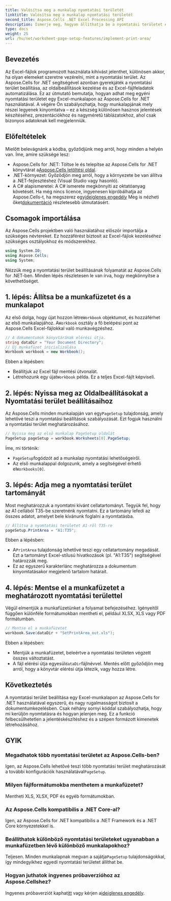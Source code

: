 ```yaml
---
title: Valósítsa meg a munkalap nyomtatási területét
linktitle: Valósítsa meg a munkalap nyomtatási területét
second_title: Aspose.Cells .NET Excel Processing API
description: Ismerje meg, hogyan állíthatja be a nyomtatási területet egy Excel-munkalapon az Aspose.Cells for .NET használatával. Útmutató lépésről lépésre a munkafüzet nyomtatott szakaszainak vezérléséhez.
type: docs
weight: 25
url: /hu/net/worksheet-page-setup-features/implement-print-area/
---
```

## Bevezetés
Az Excel-fájlok programozott használata kihívást jelenthet, különösen akkor, ha olyan elemeket szeretne vezérelni, mint a nyomtatási terület. Az Aspose.Cells for .NET segítségével azonban gyerekjáték a nyomtatási terület beállítása, az oldalbeállítások kezelése és az Excel-fájlfeladatok automatizálása. Ez az útmutató bemutatja, hogyan adhat meg egyéni nyomtatási területet egy Excel-munkalapon az Aspose.Cells for .NET használatával. A végére Ön szabályozhatja, hogy munkalapjának mely részei legyenek kinyomtatva – ez a készség különösen hasznos jelentések készítéséhez, prezentációkhoz és nagyméretű táblázatokhoz, ahol csak bizonyos adatoknak kell megjelenniük.
## Előfeltételek
Mielőtt belevágnánk a kódba, győződjünk meg arról, hogy minden a helyén van. Íme, amire szüksége lesz:
- Aspose.Cells for .NET: Töltse le és telepítse az Aspose.Cells for .NET könyvtárat a[Aspose.Cells letöltési oldal](https://releases.aspose.com/cells/net/).
- .NET-környezet: Győződjön meg arról, hogy a környezete be van állítva a .NET-fejlesztéshez (Visual Studio vagy hasonló).
- A C# alapismeretei: A C# ismerete megkönnyíti az oktatóanyag követését.
 Ha még nincs licence, ingyenesen kipróbálhatja az Aspose.Cells-t, ha megszerez egy[ideiglenes engedély](https://purchase.aspose.com/temporary-license/) Meg is nézheti őket[dokumentáció](https://reference.aspose.com/cells/net/) részletesebb útmutatásért.
## Csomagok importálása
Az Aspose.Cells projektben való használatához először importálja a szükséges névtereket. Ez hozzáférést biztosít az Excel-fájlok kezeléséhez szükséges osztályokhoz és módszerekhez.
```csharp
using System.IO;
using Aspose.Cells;
using System;
```
Nézzük meg a nyomtatási terület beállításának folyamatát az Aspose.Cells for .NET-ben. Minden lépés részletesen le van írva, hogy megkönnyítse a követhetőséget.
## 1. lépés: Állítsa be a munkafüzetet és a munkalapot
 Az első dolga, hogy újat hozzon létre`Workbook` objektumot, és hozzáférhet az első munkalapjához. A`Workbook` osztály a fő belépési pont az Aspose.Cells Excel-fájlokkal való munkavégzéshez.
```csharp
// A dokumentumok könyvtárának elérési útja.
string dataDir = "Your Document Directory";
// Új munkafüzet inicializálása
Workbook workbook = new Workbook();
```
Ebben a lépésben:
- Beállítjuk az Excel fájl mentési útvonalát.
-  Létrehozunk egy újat`Workbook` példa. Ez a teljes Excel-fájlt képviseli.
## 2. lépés: Nyissa meg az Oldalbeállításokat a Nyomtatási terület beállításaihoz
 Az Aspose.Cells minden munkalapján van egy`PageSetup` tulajdonság, amely lehetővé teszi a nyomtatási beállítások szabályozását. Ezt fogjuk használni a nyomtatási terület meghatározásához.
```csharp
// Nyissa meg az első munkalap PageSetup oldalát
PageSetup pageSetup = workbook.Worksheets[0].PageSetup;
```
Íme, mi történik:
- `PageSetup`fogódzót ad a munkalap nyomtatási lehetőségeiről.
-  Az első munkalappal dolgozunk, amely a segítségével érhető el`Workbooks[0]`.
## 3. lépés: Adja meg a nyomtatási terület tartományát
Most meghatározzuk a nyomtatni kívánt cellatartományt. Tegyük fel, hogy az A1 cellából T35-be szeretnénk nyomtatni. Ez a tartomány lefedi az összes adatot, amelyet bele kívánunk foglalni a nyomtatásba.
```csharp
// Állítsa a nyomtatási területet A1-ről T35-re
pageSetup.PrintArea = "A1:T35";
```
Ebben a lépésben:
-  A`PrintArea` tulajdonság lehetővé teszi egy cellatartomány megadását. Ezt a tartományt Excel-stílusú hivatkozások (pl. "A1:T35") segítségével határozzák meg.
- Ez az egyszerű karakterlánc meghatározza a dokumentum kinyomtatásakor megjelenő tartalom határait.
## 4. lépés: Mentse el a munkafüzetet a meghatározott nyomtatási területtel
Végül elmentjük a munkafüzetünket a folyamat befejezéséhez. Igényeitől függően különféle formátumokban mentheti el, például XLSX, XLS vagy PDF formátumban.
```csharp
// Mentse el a munkafüzetet
workbook.Save(dataDir + "SetPrintArea_out.xls");
```
Ebben a lépésben:
- Mentjük a munkafüzetet, beleértve a nyomtatási területen végzett összes változtatást.
-  A fájl elérési útja egyesül`dataDir`fájlnévvel. Mentés előtt győződjön meg arról, hogy a könyvtár elérési útja létezik, vagy hozza létre.
## Következtetés
A nyomtatási terület beállítása egy Excel-munkalapon az Aspose.Cells for .NET használatával egyszerű, és nagy rugalmasságot biztosít a dokumentumkezelésben. Csak néhány sornyi kóddal szabályozhatja, hogy mi kerüljön nyomtatásra és hogyan jelenjen meg. Ez a funkció felbecsülhetetlen a jelentéskészítéshez és a szépen formázott kimenetek létrehozásához.
## GYIK
### Megadhatok több nyomtatási területet az Aspose.Cells-ben?  
 Igen, az Aspose.Cells lehetővé teszi több nyomtatási terület meghatározását a további konfigurációk használatával`PageSetup`.
### Milyen fájlformátumokba menthetem a munkafüzetet?  
Mentheti XLS, XLSX, PDF és egyéb formátumokban.
### Az Aspose.Cells kompatibilis a .NET Core-al?  
Igen, az Aspose.Cells for .NET kompatibilis a .NET Framework és a .NET Core környezetekkel is.
### Beállíthatok különböző nyomtatási területeket ugyanabban a munkafüzetben lévő különböző munkalapokhoz?  
 Teljesen. Minden munkalapnak megvan a sajátja`PageSetup` tulajdonságokkal, így mindegyikhez egyedi nyomtatási területet állíthat be.
### Hogyan juthatok ingyenes próbaverzióhoz az Aspose.Cellshez?  
Ingyenes próbaverziót kaphat[itt](https://releases.aspose.com/) vagy kérjen a[ideiglenes engedély](https://purchase.aspose.com/temporary-license/).